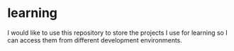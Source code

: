 learning
========

I would like to use this repository to store the projects I use for learning so I can access them from different development environments.
